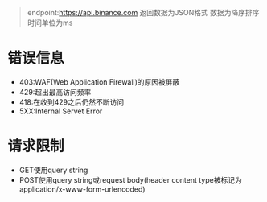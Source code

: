 > endpoint:https://api.binance.com
> 返回数据为JSON格式
> 数据为降序排序
> 时间单位为ms
# 错误信息
- 403:WAF(Web Application Firewall)的原因被屏蔽
- 429:超出最高访问频率
- 418:在收到429之后仍然不断访问
- 5XX:Internal Servet Error

# 请求限制
- GET使用query string
- POST使用query string或request body(header content type被标记为application/x-www-form-urlencoded)